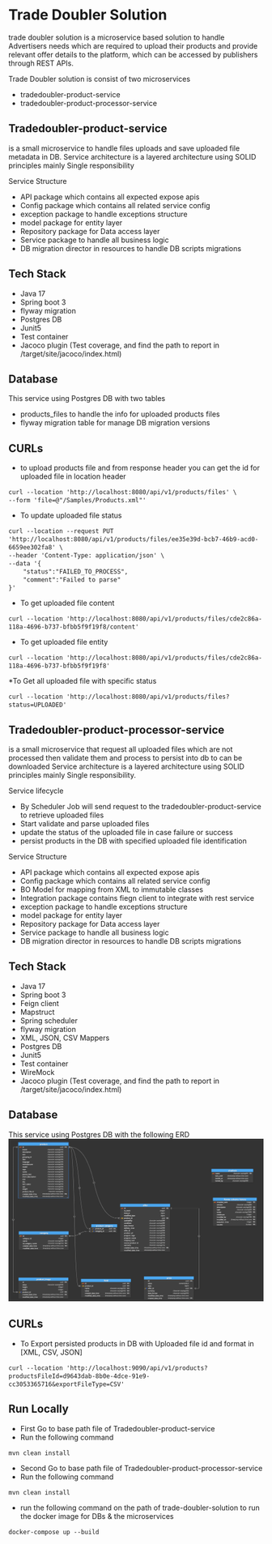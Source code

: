# Trade Doubler Solution
trade doubler solution is a microservice based solution to handle Advertisers needs which are
required to upload their products and provide relevant offer details to the
platform, which can be accessed by publishers through REST APIs.

Trade Doubler solution is consist of two microservices
* tradedoubler-product-service
* tradedoubler-product-processor-service

## Tradedoubler-product-service
is a small microservice to handle files uploads and save uploaded file metadata in DB.
Service architecture is a layered architecture using SOLID principles mainly Single responsibility 

Service Structure
* API package which contains all expected expose apis
* Config package which contains all related service config
* exception package to handle exceptions structure
* model package for entity layer
* Repository package for Data access layer
* Service package to handle all business logic
* DB migration director in resources to handle DB scripts migrations

## Tech Stack
* Java 17
* Spring boot 3
* flyway migration
* Postgres DB
* Junit5 
* Test container
* Jacoco plugin (Test coverage, and find the path to report in /target/site/jacoco/index.html)

## Database 
This service using Postgres DB with two tables
* products_files to handle the info for uploaded products files
* flyway migration table for manage DB migration versions

## CURLs
* to upload products file and from response header you can get the id for uploaded file in location header

```
curl --location 'http://localhost:8080/api/v1/products/files' \
--form 'file=@"/Samples/Products.xml"'
```
* To update uploaded file status
```
curl --location --request PUT 'http://localhost:8080/api/v1/products/files/ee35e39d-bcb7-46b9-acd0-6659ee302fa8' \
--header 'Content-Type: application/json' \
--data '{
    "status":"FAILED_TO_PROCESS",
    "comment":"Failed to parse"
}'
```
* To get uploaded file content
```
curl --location 'http://localhost:8080/api/v1/products/files/cde2c86a-118a-4696-b737-bfbb5f9f19f8/content'
```
* To get uploaded file entity
```
curl --location 'http://localhost:8080/api/v1/products/files/cde2c86a-118a-4696-b737-bfbb5f9f19f8'
```

*To Get all uploaded file with specific status
```
curl --location 'http://localhost:8080/api/v1/products/files?status=UPLOADED'
```

## Tradedoubler-product-processor-service
is a small microservice that request all uploaded files which are not processed then validate them and process to persist into db to can be downloaded
Service architecture is a layered architecture using SOLID principles mainly Single responsibility.

Service lifecycle 
* By Scheduler Job will send request to the tradedoubler-product-service to retrieve uploaded files
* Start validate and parse uploaded files
* update the status of the uploaded file in case failure or success
* persist products in the DB with specified uploaded file identification 

Service Structure
* API package which contains all expected expose apis
* Config package which contains all related service config
* BO Model for mapping from XML to immutable classes
* Integration package contains fiegn client to integrate with rest service
* exception package to handle exceptions structure
* model package for entity layer
* Repository package for Data access layer
* Service package to handle all business logic
* DB migration director in resources to handle DB scripts migrations

## Tech Stack
* Java 17
* Spring boot 3
* Feign client
* Mapstruct
* Spring scheduler
* flyway migration
* XML, JSON, CSV Mappers
* Postgres DB
* Junit5
* Test container
* WireMock
* Jacoco plugin (Test coverage, and find the path to report in /target/site/jacoco/index.html)

## Database
This service using Postgres DB with the following ERD
![](https://github.com/AbanoubNasser/trade-doubler-solution/blob/master/ERD.png)

## CURLs
* To Export persisted products in DB with Uploaded file id and format in [XML, CSV, JSON]
```
curl --location 'http://localhost:9090/api/v1/products?productsFileId=d9643dab-8b0e-4dce-91e9-cc3053365716&exportFileType=CSV'
```
## Run Locally
* First Go to base path file of Tradedoubler-product-service
* Run the following command
```agsl
mvn clean install
```
* Second Go to base path file of Tradedoubler-product-processor-service
* Run the following command
```agsl
mvn clean install
```
* run the following command on the path of trade-doubler-solution to run the docker image for DBs & the microservices
```
docker-compose up --build
```